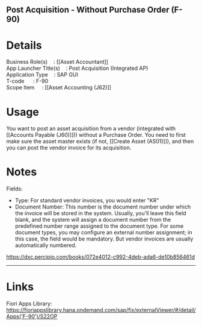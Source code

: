 Post Acquisition - Without Purchase Order (F-90)
---
# Details
Business Role(s) &nbsp;&nbsp;&nbsp;:  [[Asset Accountant]]<br />
App Launcher Title(s) &nbsp;&nbsp;&nbsp;:  Post Acquisition (Integrated AP)<br />
Application Type &nbsp;&nbsp;&nbsp;:  SAP GUI <br />
T-code &nbsp;&nbsp;&nbsp;&nbsp;&nbsp;:  F-90  <br />
Scope Item &nbsp;&nbsp;&nbsp;&nbsp;:  [[Asset Accounting (J62)]]

# Usage
You want to post an asset acquisition from a vendor (integrated with [[Accounts Payable (J60)]])) without a Purchase Order. You need to first make sure the asset master exists (if not, [[Create Asset (AS01)]]), and then you can post the vendor invoice for its acquisition. 

# Notes
Fields:  
- Type: For standard vendor invoices, you would enter "KR"  
- Document Number: This number is the document number under which the invoice will be stored in the system. Usually, you'll leave this field blank, and the system will assign a document number from the predefined number range assigned to the document type. For some document types, you may configure an external number assignment; in this case, the field would be mandatory. But vendor invoices are usually automatically numbered.

https://dxc.percipio.com/books/072e4012-c992-4deb-ada6-de10b856461d


---
# Links
Fiori Apps Library: https://fioriappslibrary.hana.ondemand.com/sap/fix/externalViewer/#/detail/Apps('F-90')/S22OP